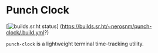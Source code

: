 # Punch Clock

[![builds.sr.ht status](https://builds.sr.ht/~nerosnm/punch-clock/.build.yml.svg)]
(https://builds.sr.ht/~nerosnm/punch-clock/.build.yml?)

`punch-clock` is a lightweight terminal time-tracking utility.

